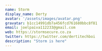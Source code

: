 ```yaml
---
name: Storm
display_name: Derty
avatar: '/assets/images/avatar.png'
gravatar: b1cc14991db7a456fcd761680bbc8f81
email: joelpaiva112233@gmail.com
web: https://stormsecure.co.za
twitter: https://twitter.com/dertitechboi
description: "Storm is here"
---
```

